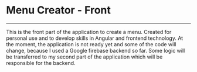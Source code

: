 # Menu Creator - Front
---

This is the front part of the application to create a menu. Created for personal use and to develop skills in Angular and frontend technology.
At the moment, the application is not ready yet and some of the code will change, because I used a Google firebase backend so far. Some logic will be transferred to my second part of the application which will be responsible for the backend.


